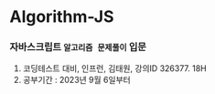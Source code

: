 # Algorithm-JS
###  자바스크립트 `알고리즘 문제풀이` 입문
1. 코딩테스트 대비, 인프런, 김태원, 강의ID 326377. 18H
2. 공부기간 : 2023년 9월 6일부터 



